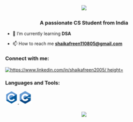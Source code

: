 <h1 align="center"><a href="https://git.io/typing-svg"><img src="https://readme-typing-svg.demolab.com?font=Kanit&size=35&center=true&vCenter=true&width=500&height=70&duration=4000&color=F700F1&lines=Hi+There!+👋;+I'm+Shaik+Afreen!;" /></a></h1>

<h3 align="center">A passionate CS Student from India</h3>

- 🌱 I’m currently learning **DSA**

- 📫 How to reach me **shaikafreen110805@gmail.com**

<h3 align="left">Connect with me:</h3>
<p align="left">
<a href="https://www.linkedin.com/in/shaikafreen2005/" target="blank"><img align="center" src="./Linkedin.svg" alt="https://www.linkedin.com/in/shaikafreen2005/ height="30" width="40" /></a>
</p>

<h3 align="left">Languages and Tools:</h3>
<p align="left"> <a href="https://www.cprogramming.com/" target="_blank" rel="noreferrer"> <img src="https://raw.githubusercontent.com/devicons/devicon/master/icons/c/c-original.svg" alt="c" width="40" height="40"/> </a> <a href="https://www.w3schools.com/cpp/" target="_blank" rel="noreferrer"> <img src="https://raw.githubusercontent.com/devicons/devicon/master/icons/cplusplus/cplusplus-original.svg" alt="cplusplus" width="40" height="40"/> </a> </p>



<h3 align="center">
    <img src="https://readme-typing-svg.herokuapp.com/?font=Righteous&size=25&center=true&vCenter=true&width=500&height=70&duration=4000&color=F700F1&lines=Thanks+for+visiting!+✌️;Exploring+exciting+opportunities!+🚀">
</h3>
